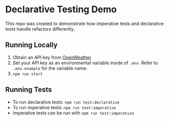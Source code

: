 # Declarative Testing Demo 
This repo was created to demonstrate how imperative tests and declarative tests handle refactors differently.  

## Running Locally
1. Obtain an API key from [OpenWeather](https://openweathermap.org/api)
2. Set your API key as an environmental variable inside of `.env`. Refer to `.env.example` for the variable name.
3. `npm run start`


## Running Tests
- To run declarative tests: `npm run test:declarative`
- To run imperative tests: `npm run test:imperative`
- Imperative tests can be run with `npm run test:imperative`
